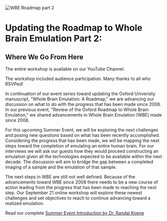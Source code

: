 ![WBE Roadmap part 2](/Events/Assets/roadmap-update-event-image-v1.3.png)

# Updating the Roadmap to Whole Brain Emulation Part 2:
## Where We Go From Here

The entire workshop is available on our YouTube Channel.

The workshop included audience participation. Many thanks to all who RSVPed!

In continuation of our event series toward updating the Oxford University manuscript, "Whole Brain Emulation: A Roadmap," we are advancing our discussion on what to do with the progress that has been made since 2008. In our previous event, "Review of the Oxford Roadmap to Whole Brain Emulation," we shared advancements in Whole Brain Emulation (WBE) made since 2008.

For this upcoming Summer Event, we will be exploring the next challenges and posing new questions based on what has been recently accomplished. Considering the progress that has been made, we will be mapping the next steps toward the completion of emulating an entire human brain. For our interviews we will ask our guests how they would proceed constructing an emulation given all the technologies expected to be available within the next decade. The discussion will aim to bridge the gap between a completed imaging of a sample and the emulation of that sample.

The next steps in WBE are still not well defined. Because of the advancements toward WBE since 2008 there needs to be a new course of action leading from the progress that has been made to reaching the next step. Our September 21 online workshop will explore these newest challenges and set objectives to reach to continue advancing toward a realized emulation.

Read our complete [Summer Event Introduction by Dr. Randal Koene](/Blog/Posts/FromHere/Post)
